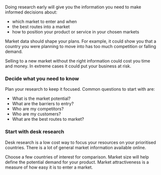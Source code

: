 Doing research early will give you the information you need to make informed decisions about: 

- which market to enter and when
- the best routes into a market
- how to position your product or service in your chosen markets

Market data should shape your plans. For example, it could show you that a country you were planning to move into has too much competition or falling demand. 

Selling to a new market without the right information could cost you time and money. In extreme cases it could put your business at risk.

### Decide what you need to know 

Plan your research to keep it focused. Common questions to start with are:

- What is the market potential?
- What are the barriers to entry?
- Who are my competitors?
- Who are my customers?
- What are the best routes to market?

### Start with desk research 

Desk research is a low cost way to focus your resources on your prioritised countries. There is a lot of general market information available online.

Choose a few countries of interest for comparison. Market size will help define the potential demand for your product. Market attractiveness is a measure of how easy it is to enter a market. 
